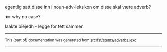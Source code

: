 

egentlig satt disse inn i noun-adv-leksikon
om disse skal være adverb?

<== why no case?

laakte bïejedh - legge for tett sammen

* * *

<small>This (part of) documentation was generated from [src/fst/stems/adverbs.lexc](https://github.com/snomos/lang-sma-festschrift/blob/main/src/fst/stems/adverbs.lexc)</small>

---

